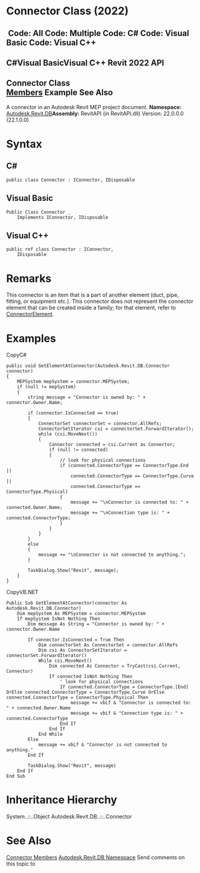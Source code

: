 # Connector Class (2022)

﻿
 Code: All Code: Multiple Code: C# Code: Visual Basic Code: Visual C++   
---  
C#Visual BasicVisual C++
Revit 2022 API  
---  
Connector Class  
[Members](46c26e09-25fe-03b8-7737-fecf25d02791.md "Connector Members") Example See Also  
---  
A connector in an Autodesk Revit MEP project document. 
**Namespace:** [Autodesk.Revit.DB](87546ba7-461b-c646-cbb1-2cb8f5bff8b2.md "Autodesk.Revit.DB Namespace")**Assembly:** RevitAPI (in RevitAPI.dll) Version: 22.0.0.0 (22.1.0.0)
# Syntax
C#  
---  
```text
public class Connector : IConnector, IDisposable
```
  
Visual Basic  
---  
```text
Public Class Connector _
	Implements IConnector, IDisposable
```
  
Visual C++  
---  
```text
public ref class Connector : IConnector, 
	IDisposable
```
  
# Remarks
This connector is an item that is a part of another element (duct, pipe, fitting, or equipment etc.). This connector does not represent the connector element that can be created inside a family; for that element, refer to [ConnectorElement](cd7d7579-1058-e8ca-d55a-c3a914843667.md "ConnectorElement Class"). 
# Examples
CopyC#
```text
public void GetElementAtConnector(Autodesk.Revit.DB.Connector connector)
{
    MEPSystem mepSystem = connector.MEPSystem;
    if (null != mepSystem)
    {
        string message = "Connector is owned by: " + connector.Owner.Name;

        if (connector.IsConnected == true)
        {
            ConnectorSet connectorSet = connector.AllRefs;
            ConnectorSetIterator csi = connectorSet.ForwardIterator();
            while (csi.MoveNext())
            {
                Connector connected = csi.Current as Connector;
                if (null != connected)
                {
                    // look for physical connections
                    if (connected.ConnectorType == ConnectorType.End ||
                        connected.ConnectorType == ConnectorType.Curve ||
                        connected.ConnectorType == ConnectorType.Physical)
                    {
                        message += "\nConnector is connected to: " + connected.Owner.Name;
                        message += "\nConnection type is: " + connected.ConnectorType;
                    }
                }
            }
        }
        else
        {
            message += "\nConnector is not connected to anything.";
        }

        TaskDialog.Show("Revit", message);            
    }
}
```

CopyVB.NET
```text
Public Sub GetElementAtConnector(connector As Autodesk.Revit.DB.Connector)
    Dim mepSystem As MEPSystem = connector.MEPSystem
    If mepSystem IsNot Nothing Then
        Dim message As String = "Connector is owned by: " + connector.Owner.Name

        If connector.IsConnected = True Then
            Dim connectorSet As ConnectorSet = connector.AllRefs
            Dim csi As ConnectorSetIterator = connectorSet.ForwardIterator()
            While csi.MoveNext()
                Dim connected As Connector = TryCast(csi.Current, Connector)
                If connected IsNot Nothing Then
                    ' look for physical connections
                    If connected.ConnectorType = ConnectorType.[End] OrElse connected.ConnectorType = ConnectorType.Curve OrElse connected.ConnectorType = ConnectorType.Physical Then
                        message += vbLf & "Connector is connected to: " + connected.Owner.Name
                        message += vbLf & "Connection type is: " + connected.ConnectorType
                    End If
                End If
            End While
        Else
            message += vbLf & "Connector is not connected to anything."
        End If

        TaskDialog.Show("Revit", message)
    End If
End Sub
```

# Inheritance Hierarchy
System..::..Object Autodesk.Revit.DB..::..Connector
# See Also
[Connector Members](46c26e09-25fe-03b8-7737-fecf25d02791.md "Connector Members")
[Autodesk.Revit.DB Namespace](87546ba7-461b-c646-cbb1-2cb8f5bff8b2.md "Autodesk.Revit.DB Namespace")
Send comments on this topic to 
